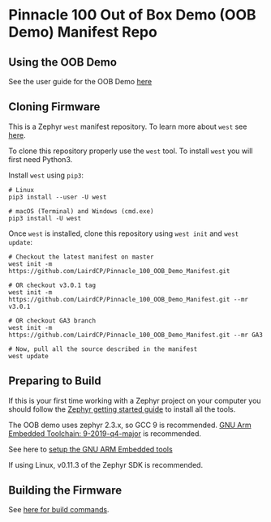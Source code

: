 # Pinnacle 100 Out of Box Demo (OOB Demo) Manifest Repo

## Using the OOB Demo

See the user guide for the OOB Demo [here](https://github.com/LairdCP/Pinnacle_100_oob_demo/blob/master/README.md)

## Cloning Firmware

This is a Zephyr `west` manifest repository. To learn more about `west` see [here](https://docs.zephyrproject.org/latest/guides/west/index.html).

To clone this repository properly use the `west` tool. To install `west` you will first need Python3.

Install `west` using `pip3`:

```
# Linux
pip3 install --user -U west

# macOS (Terminal) and Windows (cmd.exe)
pip3 install -U west
```

Once `west` is installed, clone this repository using `west init` and `west update`:

```
# Checkout the latest manifest on master
west init -m https://github.com/LairdCP/Pinnacle_100_OOB_Demo_Manifest.git

# OR checkout v3.0.1 tag
west init -m https://github.com/LairdCP/Pinnacle_100_OOB_Demo_Manifest.git --mr v3.0.1

# OR checkout GA3 branch
west init -m https://github.com/LairdCP/Pinnacle_100_OOB_Demo_Manifest.git --mr GA3

# Now, pull all the source described in the manifest
west update
```

## Preparing to Build

If this is your first time working with a Zephyr project on your computer you should follow the [Zephyr getting started guide](https://docs.zephyrproject.org/latest/getting_started/index.html#) to install all the tools.

The OOB demo uses zephyr 2.3.x, so GCC 9 is recommended.
[GNU Arm Embedded Toolchain: 9-2019-q4-major](https://developer.arm.com/tools-and-software/open-source-software/developer-tools/gnu-toolchain/gnu-rm/downloads) is recommended.

See here to [setup the GNU ARM Embedded tools](https://docs.zephyrproject.org/2.3.0/getting_started/toolchain_3rd_party_x_compilers.html#gnu-arm-embedded)

If using Linux, v0.11.3 of the Zephyr SDK is recommended.

## Building the Firmware

See [here for build commands](https://github.com/LairdCP/Pinnacle_100_oob_demo/blob/master/docs/readme_ltem_aws.md#building-the-firmware).